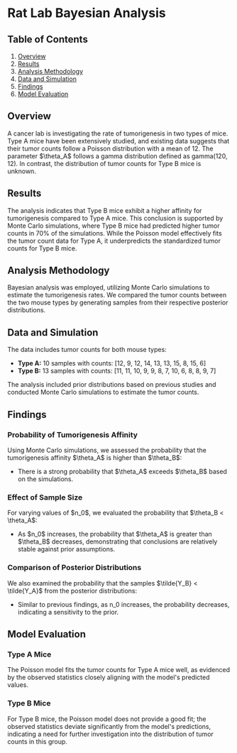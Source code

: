 # Rat Lab Bayesian Analysis

## Table of Contents
1. [Overview](#overview)
2. [Results](#results)
3. [Analysis Methodology](#analysis-methodology)
4. [Data and Simulation](#data-and-simulation)
5. [Findings](#findings)
6. [Model Evaluation](#model-evaluation)

## Overview
A cancer lab is investigating the rate of tumorigenesis in two types of mice. Type A mice have been extensively studied, and existing data suggests that their tumor counts follow a Poisson distribution with a mean of 12. The parameter $\theta_A\$ follows a gamma distribution defined as gamma(120, 12). In contrast, the distribution of tumor counts for Type B mice is unknown.

## Results
The analysis indicates that Type B mice exhibit a higher affinity for tumorigenesis compared to Type A mice. This conclusion is supported by Monte Carlo simulations, where Type B mice had predicted higher tumor counts in 70% of the simulations. While the Poisson model effectively fits the tumor count data for Type A, it underpredicts the standardized tumor counts for Type B mice.

## Analysis Methodology
Bayesian analysis was employed, utilizing Monte Carlo simulations to estimate the tumorigenesis rates. We compared the tumor counts between the two mouse types by generating samples from their respective posterior distributions.

## Data and Simulation
The data includes tumor counts for both mouse types:
- **Type A:** 10 samples with counts: [12, 9, 12, 14, 13, 13, 15, 8, 15, 6]
- **Type B:** 13 samples with counts: [11, 11, 10, 9, 9, 8, 7, 10, 6, 8, 8, 9, 7]

The analysis included prior distributions based on previous studies and conducted Monte Carlo simulations to estimate the tumor counts.

## Findings
### Probability of Tumorigenesis Affinity
Using Monte Carlo simulations, we assessed the probability that the tumorigenesis affinity $\theta_A\$ is higher than $\theta_B\$:
- There is a strong probability that $\theta_A\$ exceeds $\theta_B\$ based on the simulations.

### Effect of Sample Size
For varying values of $n_0\$, we evaluated the probability that $\theta_B < \theta_A\$:
- As $n_0\$ increases, the probability that $\theta_A\$ is greater than $\theta_B\$ decreases, demonstrating that conclusions are relatively stable against prior assumptions.

### Comparison of Posterior Distributions
We also examined the probability that the samples $\tilde{Y_B} < \tilde{Y_A}\$ from the posterior distributions:
- Similar to previous findings, as n_0 increases, the probability decreases, indicating a sensitivity to the prior.

## Model Evaluation
### Type A Mice
The Poisson model fits the tumor counts for Type A mice well, as evidenced by the observed statistics closely aligning with the model's predicted values.

### Type B Mice
For Type B mice, the Poisson model does not provide a good fit; the observed statistics deviate significantly from the model's predictions, indicating a need for further investigation into the distribution of tumor counts in this group.

